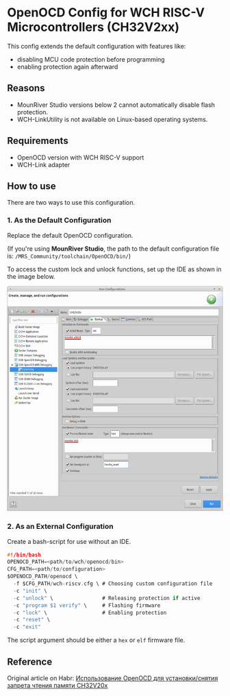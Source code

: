 # OpenOCD Config for WCH RISC-V Microcontrollers (CH32V2xx)

This config extends the default configuration with features like:
- disabling MCU code protection before programming
- enabling protection again afterward

## Reasons

- MounRiver Studio versions below 2 cannot automatically disable flash protection.
- WCH-LinkUtility is not available on Linux-based operating systems.

## Requirements

- OpenOCD version with WCH RISC-V support
- WCH-Link adapter

## How to use

There are two ways to use this configuration.

### 1. As the Default Configuration

Replace the default OpenOCD configuration.

(If you're using **MounRiver Studio**, the path to the default configuration file is: `/MRS_Community/toolchain/OpenOCD/bin/`)

To access the custom lock and unlock functions, set up the IDE as shown in the image below.

![](https://github.com/bvchirkov/imgs/blob/main/MRS_RunConfigurations_Ext.png)

### 2. As an External Configuration

Create a bash-script for use without an IDE.

``` c
#!/bin/bash
OPENOCD_PATH=<path/to/wch/openocd/bin>
CFG_PATH=<path/to/configuration>
$OPENOCD_PATH/openocd \
  -f $CFG_PATH/wch-riscv.cfg \ # Choosing custom configuration file
  -c "init" \
  -c "unlock" \                # Releasing protection if active
  -c "program $1 verify" \     # Flashing firmware
  -c "lock" \                  # Enabling protection
  -c "reset" \
  -c "exit"
```

The script argument should be either a `hex` or `elf` firmware file.

## Reference

Original article on Habr: [Использование OpenOCD для установки/снятия запрета чтения памяти CH32V20x](https://habr.com/ru/articles/864344/)

